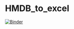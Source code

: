 # HMDB_to_excel

[![Binder](https://mybinder.org/badge_logo.svg)](https://mybinder.org/v2/gh/KevinMMendez/HMDB_to_excel/master?filepath=HMDB_to_excel.ipynb)
